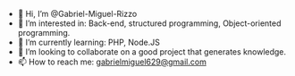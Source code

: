 - 👋 Hi, I’m @Gabriel-Miguel-Rizzo
- 👀 I’m interested in: Back-end, structured programming, Object-oriented programming.
- 🌱 I’m currently learning:  PHP, Node.JS
- 💞️ I’m looking to collaborate on a good project that generates knowledge.
- 📫 How to reach me: gabrielmiguel629@gmail.com

<!---
Gabriel-Miguel-Rizzo/Gabriel-Miguel-Rizzo is a ✨ special ✨ repository because its `README.md` (this file) appears on your GitHub profile.
You can click the Preview link to take a look at your changes.
--->

